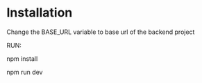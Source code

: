 # Installation

Change the BASE_URL variable to base url of the backend project

RUN:

npm install 

npm run dev
